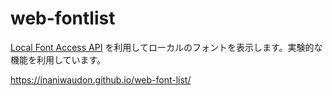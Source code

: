 # web-fontlist
[Local Font Access API](https://wicg.github.io/local-font-access/) を利用してローカルのフォントを表示します。実験的な機能を利用しています。

https://inaniwaudon.github.io/web-font-list/
